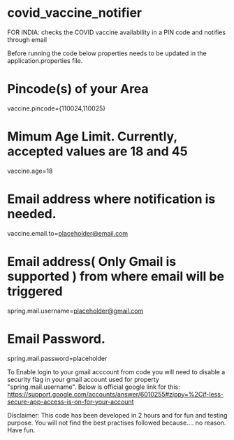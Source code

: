 # covid_vaccine_notifier
FOR INDIA: checks the COVID vaccine availability in a PIN code and notifies through email

Before running the code below properties needs to be updated in the application.properties file. 

# Pincode(s) of your Area
vaccine.pincode={110024,110025}
# Mimum Age Limit. Currently, accepted values are 18 and 45
vaccine.age=18
# Email address where notification is needed. 
vaccine.email.to=placeholder@email.com
# Email address( Only Gmail is supported ) from where email will be triggered 
spring.mail.username=placeholder@gmail.com
# Email Password.
spring.mail.password=placeholder

To Enable login to your gmail acccount from code you will need to disable a security flag in your gmail account used for property "spring.mail.username".
Below is official google link for this:
https://support.google.com/accounts/answer/6010255#zippy=%2Cif-less-secure-app-access-is-on-for-your-account



Disclaimer: This code has been developed in 2 hours and for fun and testing purpose. You will not find the best practises followed because.... no reason. Have fun. 

 
